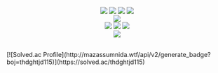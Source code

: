 <!--출처: https://github.com/kyechan99/capsule-render-->

<!--정리하기 https://day-thirteen-and-fourteen.hoseong511.repl.co/ -->
<!-- https://nodebird.hoseong511.repl.co -->
<p align="center">
  <img src="https://img.shields.io/badge/JavaScript-F7dF1E?style=square&logo=JavaScript&logoColor=white"/>
  <img src="https://img.shields.io/badge/Python-3776AB?style=square&logo=Python&logoColor=white"/>
  <img src="https://img.shields.io/badge/React.js-61DAF8?style=square&logo=React&logoColor=white"/>
  <img src="https://img.shields.io/badge/Node.js-339933?style=square&logo=Node.js&logoColor=white"/>
  <br>
  <img src="https://img.shields.io/badge/Amazon AWS-232F3E?style=square&logo=AWS&logoColor=white"/>
  <br>
  <img src="https://img.shields.io/badge/Windows-0078D6?style=square&logo=Windows&logoColor=white"/>
  <img src="https://img.shields.io/badge/macOS-010101?style=square&logo=macOS&logoColor=white"/>
  <img src="https://img.shields.io/badge/Linux-FCC624?style=square&logo=Linux&logoColor=white"/>
  <br>
  <a href="https://replit.com/@hoseong511" target="_blank" rel="noopener noreferrer" >
    <img src="https://img.shields.io/badge/repl.it-667881?style=flat-square&logo=repl.it&logoColor=white"/>
  </a>
</p>

<br>
[![Solved.ac Profile](http://mazassumnida.wtf/api/v2/generate_badge?boj=thdghtjd115)](https://solved.ac/thdghtjd115)

<!--출처: https://github.com/anuraghazra/github-readme-stats/blob/master/docs/readme_kr.md-->
<!--
**hoseong511/hoseong511** is a ✨ _special_ ✨ repository because its `README.md` (this file) appears on your GitHub profile.

Here are some ideas to get you started:

- 🔭 I’m currently working on ...
- 🌱 I’m currently learning ...
- 👯 I’m looking to collaborate on ...
- 🤔 I’m looking for help with ...
- 💬 Ask me about ...
- 📫 How to reach me: ...
- 😄 Pronouns: ...
- ⚡ Fun fact: ...
-->

